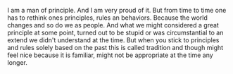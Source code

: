 I am a man of principle. And I am very proud of it. But from time to time one has to rethink ones principles, rules an behaviors. Because the world changes and so do we as people. And what we might considered a great principle at some point, turned out to be stupid or was circumstantial to an extend we didn't understand at the time. But when you stick to principles and rules solely based on the past this is called tradition and though might feel nice because it is familiar, might not be appropriate at the time any longer.